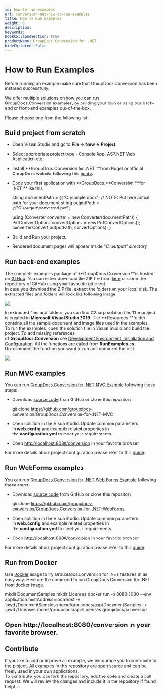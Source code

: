 ```yaml
---
id: how-to-run-examples
url: conversion-net/how-to-run-examples
title: How to Run Examples
weight: 6
description: 
keywords: 
bookCollapseSection: true
productName: GroupDocs.Conversion for .NET
hideChildren: False
---
```


# How to Run Examples


Before running an example make sure that GroupDocs.Conversion has been installed successfully.

We offer multiple solutions on how you can run GroupDocs.Conversion examples, by building your own or using our back-end or front-end examples out-of-the-box.

Please choose one from the following list:


## Build project from scratch

*   Open Visual Studio and go to **File** -> **New **\->** Project**.
*   Select appropriate project type - Console App, ASP.NET Web Application etc.
*   Install **GroupDocs.Conversion for .NET **from Nuget or official GroupDocs website following this [guide](How%2Bto%2BRun%2BExamples.html).
*   Code your first application with **GroupDocs.**Conversion **for .NET **like this
    
    string documentPath = @"C:\\sample.docx"; // NOTE: Put here actual path for your document
    string outputPath = @"C:\\output\\converted.pdf";
    
    using (Converter converter = new Converter(documentPath))
    {
    	PdfConvertOptions convertOptions = new PdfConvertOptions();
        converter.Convert(outputPath, convertOptions);
    }
    
*   Build and Run your project. 
*   Rendered document pages will appear inside "*C:\\output\\" *directory*.*

## Run back-end examples

The complete examples package of **GroupDocs.Conversion **is hosted on [GitHub](https://github.com/groupdocs-conversion/GroupDocs.Conversion-for-.NET). You can either download the ZIP file from [here](https://github.com/groupdocs-conversion/GroupDocs.Conversion-for-.NET/archive/master.zip) or clone the repository of GitHub using your favourite git client.  
In case you download the ZIP file, extract the folders on your local disk. The extracted files and folders will look like following image:

![](conversion-net/getting-started/how-to-run-examples/85426235.png)

In extracted files and folders, you can find CSharp solution file. The project is created in **Microsoft Visual Studio 2019**. The **Resources **folder contains all the sample document and image files used in the examples.  
To run the examples, open the solution file in Visual Studio and build the project. To add missing references of **GroupDocs.Conversion** see [Development Environment, Installation and Configuration](https://docs.groupdocs.com/display/conversionnet/Development+Environment%2C+Installation+and+Configuration). All the functions are called from **RunExamples.cs**.   
Un-comment the function you want to run and comment the rest.

![](conversion-net/getting-started/how-to-run-examples/85426234.png)

## Run MVC examples

You can run [GroupDocs.Conversion for .NET MVC Example](https://github.com/groupdocs-conversion/GroupDocs.Conversion-for-.NET-MVC) following these steps:

*   Download [source code](https://github.com/groupdocs-conversion/GroupDocs.Conversion-for-.NET-MVC/archive/master.zip) from GitHub or clone this repository
    
    git clone https://github.com/groupdocs-conversion/GroupDocs.Conversion-for-.NET-MVC
    
*   Open solution in the VisualStudio. Update common parameters in **web.config** and example related properties in the **configuration.yml** to meet your requirements.
*   Open [http://localhost:8080/conversion](http://localhost:8080/conversion) in your favorite browser

For more details about project configuration please refer to this [guide](https://github.com/groupdocs-conversion/GroupDocs.Conversion-for-.NET-MVC#configuration).

## Run WebForms examples

You can run [GroupDocs.Conversion for .NET Web.Forms Example](https://github.com/groupdocs-conversion/GroupDocs.Conversion-for-.NET-WebForms) following these steps:

*   Download [source code](https://github.com/groupdocs-conversion/GroupDocs.Conversion-for-.NET-WebForms/archive/master.zip) from GitHub or clone this repository
    
    git clone https://github.com/groupdocs-conversion/GroupDocs.Conversion-for-.NET-WebForms
    
*   Open solution in the VisualStudio. Update common parameters in **web.config** and example related properties in the **configuration.yml** to meet your requirements.
*   Open [http://localhost:8080/conversion](http://localhost:8080/conversion) in your favorite browser

For more details about project configuration please refer to this [guide](https://github.com/groupdocs-conversion/GroupDocs.Conversion-for-.NET-WebForms#configuration).

## Run from Docker

Use [Docker](https://www.docker.com/) image to try GroupDocs.Conversion for .NET features in an easy way. Here are the command to run GroupDocs.Conversion for .NET from docker image.

mkdir DocumentSamples
mkdir Licenses
docker run -p 8080:8080 --env application.hostAddress=localhost -v \`pwd\`/DocumentSamples:/home/groupdocs/app/DocumentSamples -v \`pwd\`/Licenses:/home/groupdocs/app/Licenses groupdocs/conversion
## Open http://localhost:8080/conversion in your favorite browser.

## Contribute

If you like to add or improve an example, we encourage you to contribute to the project. All examples in this repository are open source and can be freely used in your own applications.  
To contribute, you can fork the repository, edit the code and create a pull request. We will review the changes and include it in the repository if found helpful.

